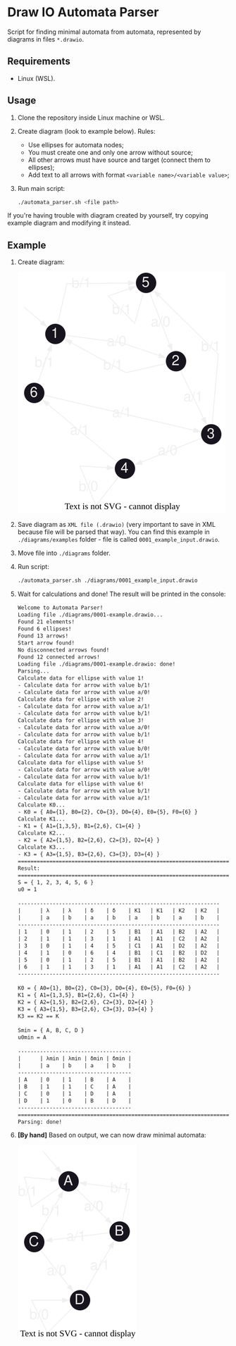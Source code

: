 # Draw IO Automata Parser

Script for finding minimal automata from automata, represented by diagrams in files `*.drawio`.

## Requirements

- Linux (WSL).

## Usage

1. Clone the repository inside Linux machine or WSL.

2. Create diagram (look to example below).
   Rules:

   - Use ellipses for automata nodes;
   - You must create one and only one arrow without source;
   - All other arrows must have source and target (connect them to ellipses);
   - Add text to all arrows with format `<variable name>/<variable value>`;

3. Run main script:

    ```bash
    ./automata_parser.sh <file path>
    ```

If you're having trouble with diagram created by yourself, try copying example diagram and modifying it instead.

## Example

1. Create diagram:

   ![Input diagram](images/1_input_diagram.svg)

2. Save diagram as `XML file (.drawio)` (very important to save in XML because file will be parsed that way).
   You can find this example in `./diagrams/examples` folder - file is called `0001_example_input.drawio`.

3. Move file into `./diagrams` folder.

4. Run script:

   ```bash
   ./automata_parser.sh ./diagrams/0001_example_input.drawio
   ```

5. Wait for calculations and done! The result will be printed in the console:

   ```log
   Welcome to Automata Parser!
   Loading file ./diagrams/0001-example.drawio...
   Found 21 elements!
   Found 6 ellipses!
   Found 13 arrows!
   Start arrow found!
   No disconnected arrows found!
   Found 12 connected arrows!
   Loading file ./diagrams/0001-example.drawio: done!
   Parsing...
   Calculate data for ellipse with value 1!
   - Calculate data for arrow with value b/1!
   - Calculate data for arrow with value a/0!
   Calculate data for ellipse with value 2!
   - Calculate data for arrow with value a/1!
   - Calculate data for arrow with value b/1!
   Calculate data for ellipse with value 3!
   - Calculate data for arrow with value a/0!
   - Calculate data for arrow with value b/1!
   Calculate data for ellipse with value 4!
   - Calculate data for arrow with value b/0!
   - Calculate data for arrow with value a/1!
   Calculate data for ellipse with value 5!
   - Calculate data for arrow with value a/0!
   - Calculate data for arrow with value b/1!
   Calculate data for ellipse with value 6!
   - Calculate data for arrow with value b/1!
   - Calculate data for arrow with value a/1!
   Calculate K0...
   - K0 = { A0={1}, B0={2}, C0={3}, D0={4}, E0={5}, F0={6} }
   Calculate K1...
   - K1 = { A1={1,3,5}, B1={2,6}, C1={4} }
   Calculate K2...
   - K2 = { A2={1,5}, B2={2,6}, C2={3}, D2={4} }
   Calculate K3...
   - K3 = { A3={1,5}, B3={2,6}, C3={3}, D3={4} }
   ================================================================================
   Result:
   ================================================================================
   S = { 1, 2, 3, 4, 5, 6 }
   u0 = 1

   ----------------------------------------------------------------
   |      | λ    | λ    | δ    | δ    | K1   | K1   | K2   | K2   |
   |      | a    | b    | a    | b    | a    | b    | a    | b    |
   ----------------------------------------------------------------
   | 1    | 0    | 1    | 2    | 5    | B1   | A1   | B2   | A2   |
   | 2    | 1    | 1    | 3    | 1    | A1   | A1   | C2   | A2   |
   | 3    | 0    | 1    | 4    | 5    | C1   | A1   | D2   | A2   |
   | 4    | 1    | 0    | 6    | 4    | B1   | C1   | B2   | D2   |
   | 5    | 0    | 1    | 2    | 5    | B1   | A1   | B2   | A2   |
   | 6    | 1    | 1    | 3    | 1    | A1   | A1   | C2   | A2   |
   ----------------------------------------------------------------

   K0 = { A0={1}, B0={2}, C0={3}, D0={4}, E0={5}, F0={6} }
   K1 = { A1={1,3,5}, B1={2,6}, C1={4} }
   K2 = { A2={1,5}, B2={2,6}, C2={3}, D2={4} }
   K3 = { A3={1,5}, B3={2,6}, C3={3}, D3={4} }
   K3 == K2 == K

   Smin = { A, B, C, D }
   u0min = A

   ------------------------------------
   |      | λmin | λmin | δmin | δmin |
   |      | a    | b    | a    | b    |
   ------------------------------------
   | A    | 0    | 1    | B    | A    |
   | B    | 1    | 1    | C    | A    |
   | C    | 0    | 1    | D    | A    |
   | D    | 1    | 0    | B    | D    |
   ------------------------------------
   ================================================================================
   Parsing: done!
   ```

6. **[By hand]** Based on output, we can now draw minimal automata:

   ![Result diagram](images/2_result_diagram.svg)
